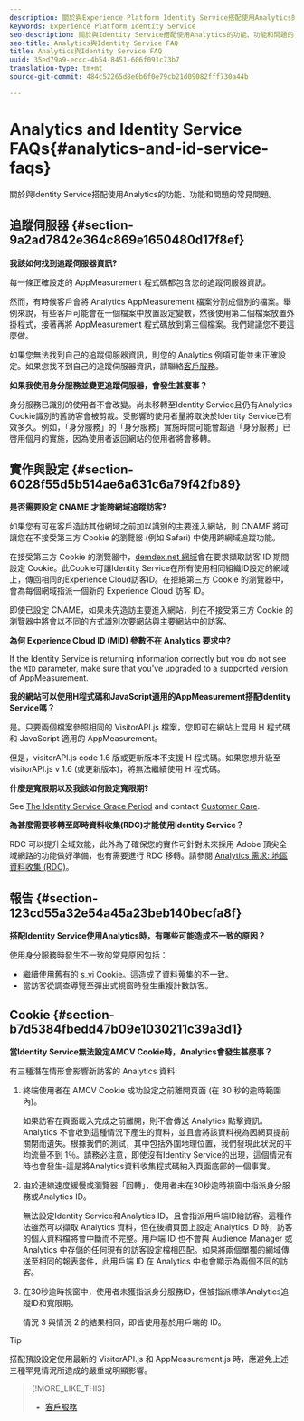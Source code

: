 ```yaml
---
description: 關於與Experience Platform Identity Service搭配使用Analytics的功能、功能和問題的常見問題。
keywords: Experience Platform Identity Service
seo-description: 關於與Identity Service搭配使用Analytics的功能、功能和問題的常見問題。
seo-title: Analytics與Identity Service FAQ
title: Analytics與Identity Service FAQ
uuid: 35ed79a9-eccc-4b54-8451-606f091c73b7
translation-type: tm+mt
source-git-commit: 484c52265d8e0b6f0e79cb21d09082fff730a44b

---
```



# Analytics and Identity Service FAQs{#analytics-and-id-service-faqs}

關於與Identity Service搭配使用Analytics的功能、功能和問題的常見問題。

## 追蹤伺服器 {#section-9a2ad7842e364c869e1650480d17f8ef}

**我該如何找到追蹤伺服器資訊?**

每一條正確設定的 AppMeasurement 程式碼都包含您的追蹤伺服器資訊。

然而，有時候客戶會將 Analytics AppMeasurement 檔案分割成個別的檔案。舉例來說，有些客戶可能會在一個檔案中放置設定變數，然後使用第二個檔案放置外掛程式，接著再將 AppMeasurement 程式碼放到第三個檔案。我們建議您不要這麼做。

如果您無法找到自己的追蹤伺服器資訊，則您的 Analytics 例項可能並未正確設定。如果您找不到自己的追蹤伺服器資訊，請聯絡[客戶服務](https://helpx.adobe.com/marketing-cloud/contact-support.html)。

**如果我使用身分服務並變更追蹤伺服器，會發生甚麼事？**

身分服務已識別的使用者不會改變。尚未移轉至Identity Service且仍有Analytics Cookie識別的舊訪客會被剪裁。受影響的使用者量將取決於Identity Service已有效多久。例如，「身分服務」的「身分服務」實施時間可能會超過「身分服務」已啓用個月的實施，因為使用者返回網站的使用者將會移轉。

## 實作與設定 {#section-6028f55d5b514ae6a631c6a79f42fb89}

**是否需要設定 CNAME 才能跨網域追蹤訪客?**

如果您有可在客戶造訪其他網域之前加以識別的主要進入網站，則 CNAME 將可讓您在不接受第三方 Cookie 的瀏覽器 (例如 Safari) 中使用跨網域追蹤功能。

在接受第三方 Cookie 的瀏覽器中，[demdex.net 網域](https://marketing.adobe.com/resources/help/en_US/aam/demdex-calls.html)會在要求擷取訪客 ID 期間設定 Cookie。此Cookie可讓Identity Service在所有使用相同組織ID設定的網域上，傳回相同的Experience Cloud訪客ID。在拒絕第三方 Cookie 的瀏覽器中，會為每個網域指派一個新的 Experience Cloud 訪客 ID。

即使已設定 CNAME，如果未先造訪主要進入網站，則在不接受第三方 Cookie 的瀏覽器中將會以不同的方式識別次要網站與主要網站中的訪客。

**為何 Experience Cloud ID (MID) 參數不在 Analytics 要求中?**

If the Identity Service is returning information correctly but you do not see the `MID` parameter, make sure that you&#39;ve upgraded to a supported version of AppMeasurement.

**我的網站可以使用H程式碼和JavaScript適用的AppMeasurement搭配Identity Service嗎？**

是。只要兩個檔案參照相同的 VisitorAPI.js 檔案，您即可在網站上混用 H 程式碼和 JavaScript 適用的 AppMeasurement。

但是，visitorAPI.js code 1.6 版或更新版本不支援 H 程式碼。如果您想升級至 visitorAPI.js v 1.6 (或更新版本)，將無法繼續使用 H 程式碼。

**什麼是寬限期以及我該如何設定寬限期?**

See [The Identity Service Grace Period](../reference/analytics-reference/grace-period.md) and contact [Customer Care](https://helpx.adobe.com/marketing-cloud/contact-support.html).

**為甚麼需要移轉至即時資料收集(RDC)才能使用Identity Service？**

RDC 可以提升全域效能，此外為了確保您的實作可針對未來採用 Adobe 頂尖全域網路的功能做好準備，也有需要進行 RDC 移轉。請參閱 [Analytics 需求: 地區資料收集 (RDC)](../reference/requirements.md#section-7d04bb013bc84a25bae3b148bc0ca25f)。

## 報告 {#section-123cd55a32e54a45a23beb140becfa8f}

**搭配Identity Service使用Analytics時，有哪些可能造成不一致的原因？**

使用身分服務時發生不一致的常見原因包括：

* 繼續使用舊有的 s_vi Cookie。這造成了資料蒐集的不一致。
* 當訪客從調查導覽至彈出式視窗時發生重複計數訪客。

## Cookie {#section-b7d5384fbedd47b09e1030211c39a3d1}

**當Identity Service無法設定AMCV Cookie時，Analytics會發生甚麼事？**

有三種潛在情形會影響新訪客的 Analytics 資料:

1. 終端使用者在 AMCV Cookie 成功設定之前離開頁面 (在 30 秒的逾時範圍內)。

   如果訪客在頁面載入完成之前離開，則不會傳送 Analytics 點擊資訊。Analytics 不會收到這種情況下產生的資料，並且會將該資料視為因網頁提前關閉而遺失。根據我們的測試，其中包括外圍地理位置，我們發現此狀況的平均流量不到 1％。請務必注意，即使沒有Identity Service的出現，這個情況有時也會發生-這是將Analytics資料收集程式碼納入頁面底部的一個事實。

1. 由於連線速度緩慢或瀏覽器「回轉」，使用者未在30秒逾時視窗中指派身分服務或Analytics ID。

   無法設定Identity Service和Analytics ID，且會指派用戶端ID給訪客。這種作法雖然可以擷取 Analytics 資料，但在後續頁面上設定 Analytics ID 時，訪客的個人資料檔將會中斷而不完整。用戶端 ID 也不會與 Audience Manager 或 Analytics 中存儲的任何現有的訪客設定檔相匹配。如果將兩個單獨的網域傳送至相同的報表套件，此用戶端 ID 在 Analytics 中也會顯示為兩個不同的訪客。

1. 在30秒逾時視窗中，使用者未獲指派身分服務ID，但被指派標準Analytics追蹤ID和寬限期。

   情況 3 與情況 2 的結果相同，即皆使用基於用戶端的 ID。

>[!TIP]
>
>搭配預設設定使用最新的 VisitorAPI.js 和 AppMeasurement.js 時，應避免上述三種罕見情況所造成的嚴重或明顯影響。

>[!MORE_LIKE_THIS]
>
>* [客戶服務](https://helpx.adobe.com/marketing-cloud/contact-support.html)

